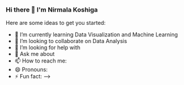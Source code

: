 ### Hi there 👋 I'm Nirmala Koshiga




Here are some ideas to get you started:
- 🌱 I’m currently learning Data Visualization and Machine Learning
- 👯 I’m looking to collaborate on Data Analysis
- 🤔 I’m looking for help with 
- 💬 Ask me about 
- 📫 How to reach me: 
- 😄 Pronouns: 
- ⚡ Fun fact:
-->
